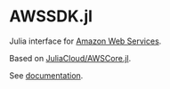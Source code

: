 # AWSSDK.jl

Julia interface for [Amazon Web Services](https://aws.amazon.com).

Based on [JuliaCloud/AWSCore.jl](https://github.com/JuliaCloud/AWSCore.jl).

See [documentation](https://juliacloud.github.io/AWSCore.jl/build/index.html).
